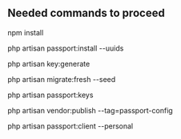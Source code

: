 ## Needed commands to proceed
<p>npm install</p>
<p> php artisan passport:install --uuids</p>
<p>php artisan key:generate</p>
<p>php artisan migrate:fresh --seed</p>
<p>php artisan passport:keys</p>
<p>php artisan vendor:publish --tag=passport-config</p>
<p>php artisan passport:client --personal</p>
